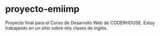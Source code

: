 # proyecto-emiimp
Proyecto final para el Curso de Desarrollo Web de CODERHOUSE. Estoy trabajando en un sitio sobre mis clases de inglés.


